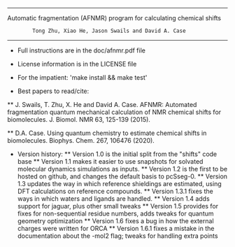 ------------------------------------------------------------------------------
   Automatic fragmentation (AFNMR) program for calculating chemical shifts

            Tong Zhu, Xiao He, Jason Swails and David A. Case
------------------------------------------------------------------------------

* Full instructions are in the doc/afnmr.pdf file

* License information is in the LICENSE file

* For the impatient:  'make install && make test'

* Best papers to read/cite: 

**  J. Swails, T. Zhu, X. He and David A. Case. 
       AFNMR: Automated fragmentation quantum mechanical 
       calculation of NMR chemical shifts for biomolecules. 
       J. Biomol. NMR 63, 125-139 (2015). 

**  D.A. Case.  Using quantum chemistry to estimate chemical 
       shifts in biomolecules. Biophys. Chem. 267, 106476 (2020).


* Version history:
** Version 1.0 is the initial split from the "shifts" code base
** Version 1.1 makes it easier to use snapshots for solvated molecular 
       dynamics simulations as inputs.
** Version 1.2 is the first to be hosted on github, and changes the 
       default basis to pcSseg-0.
** Version 1.3 updates the way in which reference shieldings are estimated,
       using DFT calculations on reference compounds. 
** Version 1.3.1 fixes the ways in which waters and ligands are handled.
** Version 1.4 adds support for jaguar, plus other small tweaks
** Version 1.5 provides for fixes for non-sequential residue numbers, adds
       tweaks for quantum geometry optimization
** Version 1.6 fixes a bug in how the external charges were written for ORCA
** Version 1.6.1 fixes a mistake in the documentation about the -mol2 flag;
       tweaks for handling extra points

